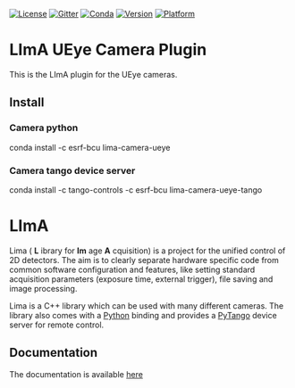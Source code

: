 [![License](https://img.shields.io/github/license/esrf-bliss/lima.svg?style=flat)](https://opensource.org/licenses/GPL-3.0)
[![Gitter](https://img.shields.io/gitter/room/esrf-bliss/lima.svg?style=flat)](https://gitter.im/esrf-bliss/LImA)
[![Conda](https://img.shields.io/conda/dn/esrf-bcu/lima-camera-ueye.svg?style=flat)](https://anaconda.org/esrf-bcu)
[![Version](https://img.shields.io/conda/vn/esrf-bcu/lima-camera-ueye.svg?style=flat)](https://anaconda.org/esrf-bcu)
[![Platform](https://img.shields.io/conda/pn/esrf-bcu/lima-camera-ueye.svg?style=flat)](https://anaconda.org/esrf-bcu)

# LImA UEye Camera Plugin

This is the LImA plugin for the UEye cameras.

## Install

### Camera python

conda install -c esrf-bcu lima-camera-ueye

### Camera tango device server

conda install -c tango-controls -c esrf-bcu lima-camera-ueye-tango

# LImA

Lima ( **L** ibrary for **Im** age **A** cquisition) is a project for the unified control of 2D detectors. The aim is to clearly separate hardware specific code from common software configuration and features, like setting standard acquisition parameters (exposure time, external trigger), file saving and image processing.

Lima is a C++ library which can be used with many different cameras. The library also comes with a [Python](http://python.org) binding and provides a [PyTango](http://pytango.readthedocs.io/en/stable/) device server for remote control.

## Documentation

The documentation is available [here](https://lima.blissgarden.org)



